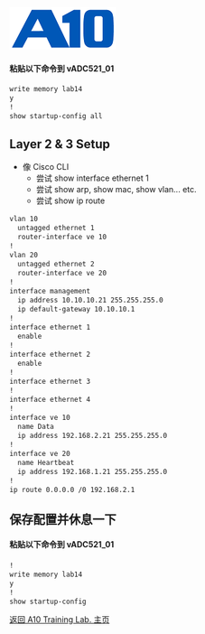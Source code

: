 ![](/Images/A10-NewLogos-Blue-NoReg-RGB-50.png)

#### 粘贴以下命令到 vADC521_01
```
write memory lab14
y
!
show startup-config all

```

## Layer 2 & 3 Setup
+ 像 Cisco CLI
  + 尝试 show interface ethernet 1
  + 尝试 show arp, show mac, show vlan... etc.
  + 尝试 show ip route
```
vlan 10
  untagged ethernet 1
  router-interface ve 10
!
vlan 20
  untagged ethernet 2
  router-interface ve 20
!
interface management
  ip address 10.10.10.21 255.255.255.0
  ip default-gateway 10.10.10.1
!
interface ethernet 1
  enable
!
interface ethernet 2
  enable
!
interface ethernet 3
!
interface ethernet 4
!
interface ve 10
  name Data
  ip address 192.168.2.21 255.255.255.0
!
interface ve 20
  name Heartbeat
  ip address 192.168.1.21 255.255.255.0
!
ip route 0.0.0.0 /0 192.168.2.1

```

## 保存配置并休息一下
#### 粘贴以下命令到 vADC521_01
```
!
write memory lab14
y
!
show startup-config

```


[返回 A10 Training Lab. 主页](https://github.com/borissiu/A10_Training_Lab)